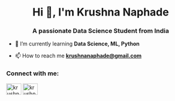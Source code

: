 <h1 align="center">Hi 👋, I'm Krushna Naphade</h1>
<h3 align="center">A passionate Data Science Student from India</h3>

- 🌱 I’m currently learning **Data Science, ML, Python**

- 📫 How to reach me **krushnanaphade@gmail.com**

<h3 align="left">Connect with me:</h3>
<p align="left">
<a href="https://linkedin.com/in/krushna-naphade-630094221" target="blank"><img align="center" src="https://raw.githubusercontent.com/rahuldkjain/github-profile-readme-generator/master/src/images/icons/Social/linked-in-alt.svg" alt="krushna-naphade-630094221" height="30" width="40" /></a>
<a href="https://instagram.com/krushna_naphade" target="blank"><img align="center" src="https://raw.githubusercontent.com/rahuldkjain/github-profile-readme-generator/master/src/images/icons/Social/instagram.svg" alt="krushna_naphade" height="30" width="40" /></a>
</p>
